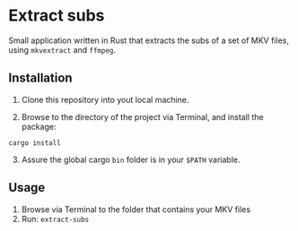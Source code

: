 # Extract subs

Small application written in Rust that extracts the subs of a set of MKV files, using `mkvextract` and `ffmpeg`.

## Installation

1. Clone this repository into yout local machine.

2. Browse to the directory of the project via Terminal, and install the package:

```
cargo install
```

3. Assure the global cargo `bin` folder is in your `$PATH` variable.

## Usage

1. Browse via Terminal to the folder that contains your MKV files
2. Run: `extract-subs`
